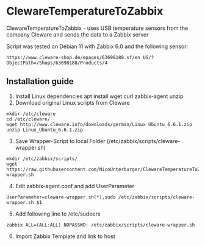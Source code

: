 # ClewareTemperatureToZabbix
ClewareTemperatureToZabbix - uses USB temperature sensors from the company Cleware and sends the data to a Zabbix server

Script was tested on Debian 11 with Zabbix 6.0 and the following sensor: 
```
https://www.cleware-shop.de/epages/63698188.sf/en_US/?ObjectPath=/Shops/63698188/Products/4
```

## Installation guide
1. Install Linux dependencies
	   apt install wget curl zabbix-agent unzip
2. Download original Linux scripts from Cleware
```
mkdir /etc/cleware
cd /etc/cleware/
wget http://www.cleware.info/downloads/german/Linux_Ubuntu_6.6.1.zip
unzip Linux_Ubuntu_6.6.1.zip
```
3. Save Wrapper-Script to local Folder (/etc/zabbix/scripts/cleware-wrapper.sh)
```
mkdir /etc/zabbix/scripts/
wget https://raw.githubusercontent.com/NicoUnterburger/ClewareTemperatureToZabbix/main/cleware-wrapper.sh
```
4. Edit zabbix-agent.conf and add UserParameter
```
UserParameter=cleware-wrapper.sh[*],sudo /etc/zabbix/scripts/cleware-wrapper.sh $1
```
5. Add following line to /etc/sudoers
```
zabbix ALL=(ALL:ALL) NOPASSWD: /etc/zabbix/scripts/cleware-wrapper.sh
```
6. Import Zabbix Template and link to host
